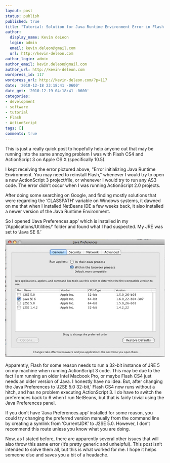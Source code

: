 ```yaml
---
layout: post
status: publish
published: true
title: "Tutorial: Solution for Java Runtime Environment Error in Flash CS 4 and ActionScript 3"
author:
  display_name: Kevin deLeon
  login: admin
  email: kevin.deleon@gmail.com
  url: http://kevin-deleon.com
author_login: admin
author_email: kevin.deleon@gmail.com
author_url: http://kevin-deleon.com
wordpress_id: 117
wordpress_url: http://kevin-deleon.com/?p=117
date: '2010-12-18 23:18:41 -0600'
date_gmt: '2010-12-19 04:18:41 -0600'
categories:
- development
- software
- tutorial
- Flash
- ActionScript
tags: []
comments: true
---
```

This is just a really quick post to hopefully help anyone out that may be running into the same annoying problem I was with Flash CS4 and ActionScript 3 on Apple OS X (specifically 10.5).

I kept receiving the error pictured above, "Error initializing Java Runtime Environment. You may need to reinstall Flash," whenever I would try to open a new ActionScript 3 project/file, or whenever I would try to run any AS3 code. The error didn&rsquo;t occur when I was running ActionScript 2.0 projects.

After doing some searching on Google, and finding mostly solutions that were regarding the &lsquo;CLASSPATH&rsquo; variable on Windows systems, it dawned on me that when I installed NetBeans IDE a few weeks back, it also installed a newer version of the Java Runtime Environment.

So I opened &lsquo;Java Preferences.app&rsquo; which is installed in my &lsquo;/Applications/Utilities/&rsquo; folder and found what I had suspected. My JRE was set to &lsquo;Java SE 6.&rsquo;

<img class="img-max" src="/wp-content/uploads/2010/12/javaprefs1.jpg" alt="Java Preferences Utility" />

Apparently, Flash for some reason needs to run a 32-bit instance of JRE 5 on my machine when running ActionScript 3 code. This may be due to the fact I am running an older Intel Macbook Pro, or maybe Flash CS4 just needs an older version of Java. I honestly have no idea. But, after changing the Java Preferences to &lsquo;J2SE 5.0 32-bit,&rsquo; Flash CS4 now runs without a hitch, and has no problem executing ActionScript 3. I do have to switch the preferences back to 6 when I run NetBeans, but that is fairly trivial using the Java Preferences panel.

If you don&rsquo;t have &lsquo;Java Preferences.app&rsquo; installed for some reason, you could try changing the preferred version manually from the command line by creating a symlink from &lsquo;CurrentJDK&rsquo; to J2SE 5.0. However, I don&rsquo;t recommend this route unless you know what you are doing.

Now, as I stated before, there are apparently several other issues that will also throw this same error (it&rsquo;s pretty generic and unhelpful). This post isn&rsquo;t intended to solve them all, but this is what worked for me. I hope it helps someone else and saves you a bit of a headache.


